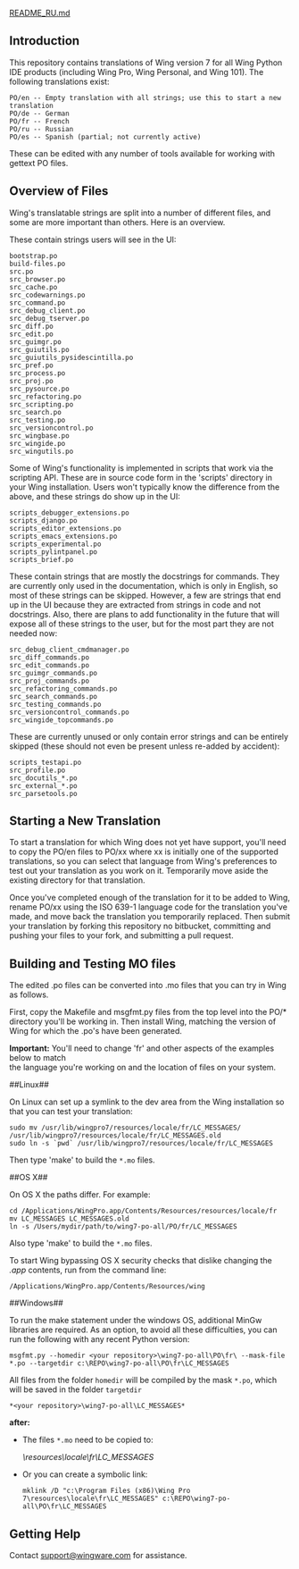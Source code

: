 [README_RU.md](README_RU.md "README_RU")

Introduction
------------

This repository contains translations of Wing version 7 for all Wing Python IDE
products (including Wing Pro, Wing Personal, and Wing 101).  The following 
translations exist:

    PO/en -- Empty translation with all strings; use this to start a new translation
    PO/de -- German
    PO/fr -- French
    PO/ru -- Russian
    PO/es -- Spanish (partial; not currently active)

These can be edited with any number of tools available for working with 
gettext PO files.

Overview of Files
-----------------

Wing's translatable strings are split into a number of different files, and some 
are more important than others.  Here is an overview.

These contain strings users will see in the UI:

	bootstrap.po
	build-files.po
	src.po
	src_browser.po
	src_cache.po
	src_codewarnings.po
	src_command.po
	src_debug_client.po
	src_debug_tserver.po
	src_diff.po
	src_edit.po
	src_guimgr.po
	src_guiutils.po
	src_guiutils_pysidescintilla.po
	src_pref.po
	src_process.po
	src_proj.po
	src_pysource.po
	src_refactoring.po
	src_scripting.po
	src_search.po
	src_testing.po
	src_versioncontrol.po
	src_wingbase.po
	src_wingide.po
	src_wingutils.po


Some of Wing's functionality is implemented in scripts that work via the scripting
API.  These are in source code form in the 'scripts' directory in your Wing installation.
Users won't typically know the difference from the above, and these strings do show
up in the UI:
	
	scripts_debugger_extensions.po
	scripts_django.po
	scripts_editor_extensions.po
	scripts_emacs_extensions.po
	scripts_experimental.po
	scripts_pylintpanel.po
    scripts_brief.po


These contain strings that are mostly the docstrings for commands.  They are currently
only used in the documentation, which is only in English, so most of these strings can
be skipped.  However, a few are strings that end up in the UI because they are extracted
from strings in code and not docstrings.  Also, there are plans to add functionality in
the future that will expose all of these strings to the user, but for the most part
they are not needed now:
	
	src_debug_client_cmdmanager.po
	src_diff_commands.po
	src_edit_commands.po
	src_guimgr_commands.po
	src_proj_commands.po
	src_refactoring_commands.po
	src_search_commands.po
	src_testing_commands.po
	src_versioncontrol_commands.po
	src_wingide_topcommands.po


These are currently unused or only contain error strings and can be entirely skipped
(these should not even be present unless re-added by accident):
	
	scripts_testapi.po
	src_profile.po
    src_docutils_*.po
    src_external_*.po
    src_parsetools.po


Starting a New Translation
--------------------------

To start a translation for which Wing does not yet have support, you'll need to
copy the PO/en files to PO/xx where xx is initially one of the supported translations,
so you can select that language from Wing's preferences to test out your translation
as you work on it.  Temporarily move aside the existing directory for that translation.

Once you've completed enough of the translation for it to be added to Wing, rename PO/xx
using the ISO 639-1 language code for the translation you've made, and move back the 
translation you temporarily replaced.  Then submit your translation by forking this 
repository no bitbucket, committing and pushing your files to your fork, and submitting 
a pull request.

Building and Testing MO files
-----------------------------

The edited .po files can be converted into .mo files that you can try in Wing
as follows.

First, copy the Makefile and msgfmt.py files from the top level into the PO/* 
directory you'll be working in.  Then install Wing, matching the version of Wing 
for which the .po's have been generated.  

**Important:** You'll need to change 'fr' and other aspects of the examples below to match\
the language you're working on and the location of files on your system.

##Linux##

On Linux can set up a symlink to the dev area from the Wing installation so
that you can test your translation:
	
	sudo mv /usr/lib/wingpro7/resources/locale/fr/LC_MESSAGES/ /usr/lib/wingpro7/resources/locale/fr/LC_MESSAGES.old
	sudo ln -s `pwd` /usr/lib/wingpro7/resources/locale/fr/LC_MESSAGES

Then type 'make' to build the `*.mo` files.

##OS X##

On OS X the paths differ.  For example:

	cd /Applications/WingPro.app/Contents/Resources/resources/locale/fr
	mv LC_MESSAGES LC_MESSAGES.old
	ln -s /Users/mydir/path/to/wing7-po-all/PO/fr/LC_MESSAGES

Also type 'make' to build the `*.mo` files.

To start Wing bypassing OS X security checks that dislike changing the *.app* contents, run 
from the command line:

    /Applications/WingPro.app/Contents/Resources/wing
   
##Windows##

To run the make statement under the windows OS, additional MinGw libraries are required.
As an option, to avoid all these difficulties, you can run the following with any 
recent Python version:

	msgfmt.py --homedir <your repository>\wing7-po-all\PO\fr\ --mask-file  *.po --targetdir c:\REPO\wing7-po-all\PO\fr\LC_MESSAGES

All files from the folder `homedir` will be compiled by the mask `*.po`, which will be saved in the folder `targetdir`
  
	*<your repository>\wing7-po-all\LC_MESSAGES*

**after:**

- The files `*.mo` need to be copied to:

	*<WINGPATH>\resources\locale\fr\LC_MESSAGES*

- Or you can create a symbolic link:

	`mklink /D "c:\Program Files (x86)\Wing Pro 7\resources\locale\fr\LC_MESSAGES" c:\REPO\wing7-po-all\PO\fr\LC_MESSAGES`

Getting Help
------------

Contact support@wingware.com for assistance.
